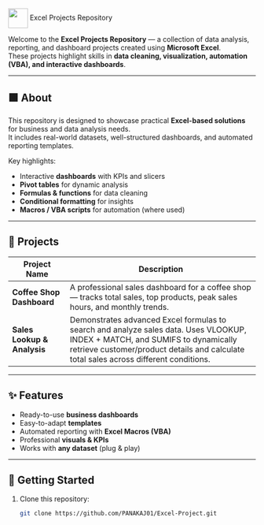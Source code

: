 # <h1>
  <img src="https://cdn-icons-png.flaticon.com/512/732/732220.png" width="40" style="vertical-align:middle;" />
   Excel Projects Repository
</h1>

Welcome to the **Excel Projects Repository** — a collection of data analysis, reporting, and dashboard projects created using **Microsoft Excel**.  
These projects highlight skills in **data cleaning, visualization, automation (VBA), and interactive dashboards**.

---

## 🟩 About

This repository is designed to showcase practical **Excel-based solutions** for business and data analysis needs.  
It includes real-world datasets, well-structured dashboards, and automated reporting templates.

Key highlights:
- Interactive **dashboards** with KPIs and slicers
- **Pivot tables** for dynamic analysis
- **Formulas & functions** for data cleaning
- **Conditional formatting** for insights
- **Macros / VBA scripts** for automation (where used)

---

## 📂 Projects

| Project Name             | Description |
|---------------------------|-------------|
| **Coffee Shop Dashboard** | A professional sales dashboard for a coffee shop — tracks total sales, top products, peak sales hours, and monthly trends. |
| **Sales Lookup & Analysis** | Demonstrates advanced Excel formulas to search and analyze sales data. Uses VLOOKUP, INDEX + MATCH, and SUMIFS to dynamically retrieve customer/product details and calculate total sales across different conditions. |  

---

## ✨ Features

- Ready-to-use **business dashboards**
- Easy-to-adapt **templates**
- Automated reporting with **Excel Macros (VBA)**
- Professional **visuals & KPIs**
- Works with **any dataset** (plug & play)

---

## 🚀 Getting Started

1. Clone this repository:
   ```bash
   git clone https://github.com/PANAKAJ01/Excel-Project.git
